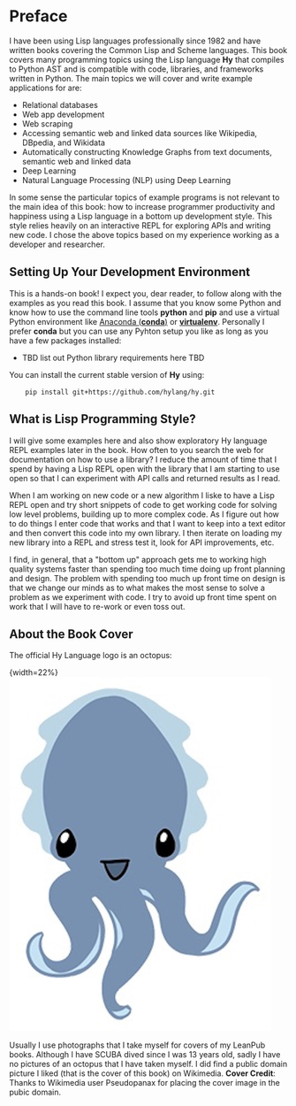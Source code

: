 # Preface

I have been using Lisp languages professionally since 1982 and have written books covering the Common Lisp and Scheme languages. This book covers many programming topics using the Lisp language **Hy** that compiles to Python AST and is compatible with code, libraries, and frameworks written in Python. The main topics we will cover and write example applications for are:

- Relational databases
- Web app development
- Web scraping
- Accessing semantic web and linked data sources like Wikipedia, DBpedia, and Wikidata
- Automatically constructing Knowledge Graphs from text documents, semantic web and linked data
- Deep Learning
- Natural Language Processing (NLP) using Deep Learning

In some sense the particular topics of example programs is not relevant to the main idea of this book: how to increase programmer productivity and happiness using a Lisp language in a bottom up development style. This style relies heavily on an interactive REPL for exploring APIs and writing new code. I chose the above topics based on my experience working as a developer and researcher.

## Setting Up Your Development Environment

This is a hands-on book! I expect you, dear reader, to follow along with the examples as you read this book. I assume that you know some Python and know how to use the command line tools **python** and **pip** and use a virtual Python environment like [Anaconda (**conda**)](https://www.anaconda.com/) or [**virtualenv**](https://virtualenv.pypa.io/en/latest/). Personally I prefer **conda** but you can use any Pyhton setup you like as long as you have a few packages installed:

- TBD list out Python library requirements here  TBD

You can install the current stable version of **Hy** using:

        pip install git+https://github.com/hylang/hy.git

## What is Lisp Programming Style?

I will give some examples here and also show exploratory Hy language REPL examples later in the book. How often to you search the web for documentation on how to use a library? I reduce the amount of time that I spend by having a Lisp REPL open with the library that I am starting to use open so that I can experiment with API calls and returned results as I read.

When I am working on new code or a new algorithm I liske to have a Lisp REPL open and try short snippets of code to get working code for solving low level problems, building up to more complex code. As I figure out how to do things I enter code that works and that I want to keep into a text editor and then convert this code into my own library. I then iterate on loading my new library into a REPL and stress test it, look for API improvements, etc.

I find, in general, that a "bottom up" approach gets me to working high quality systems faster than spending too much time doing up front planning and design. The problem with spending too much up front time on design is that we change our minds as to what makes the most sense to solve a problem as we experiment with code. I try to avoid up front time spent on work that I will have to re-work or even toss out.

## About the Book Cover

The official Hy Language logo is an octopus:

{width=22%}
![The Hy Language logo Cuddles by Karen Rustad](images/hylisplogo.jpg)

Usually I use photographs that I take myself for covers of my LeanPub books. Although I have SCUBA dived since I was 13 years old, sadly I have no pictures of an octopus that I have taken myself. I did find a public domain picture I liked (that is the cover of this book) on Wikimedia. **Cover Credit**: Thanks to Wikimedia user Pseudopanax for placing the cover image in the pubic domain.
